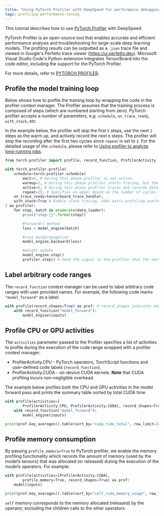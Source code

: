```yaml
---
title: "Using PyTorch Profiler with DeepSpeed for performance debugging"
tags: profiling performance-tuning
---
```


This tutorial describes how to use [PyTorch Profiler](https://pytorch.org/blog/introducing-pytorch-profiler-the-new-and-improved-performance-tool/) with DeepSpeed.

PyTorch Profiler is an open-source tool that enables accurate and efficient performance analysis and troubleshooting for large-scale deep learning models.  The profiling results can be outputted as a `.json` trace file and viewed in Google's Perfetto trace viewer (https://ui.perfetto.dev).
Microsoft Visual Studio Code's Python extension integrates TensorBoard into the code editor, including the support for the PyTorch Profiler.

For more details, refer to [PYTORCH PROFILER](https://pytorch.org/tutorials/recipes/recipes/profiler_recipe.html#pytorch-profiler).

## Profile the model training loop

Below shows how to profile the training loop by wrapping the code in the profiler context manager. The Profiler assumes that the training process is composed of steps (which are numbered starting from zero). PyTorch profiler accepts a number of parameters, e.g. `schedule`, `on_trace_ready`, `with_stack`, etc.

In the example below, the profiler will skip the first `5` steps, use the next `2` steps as the warm up, and actively record the next `6` steps. The profiler will stop the recording after the first two cycles since `repeat` is set to `2`.
For the detailed usage of the `schedule`, please refer to [Using profiler to analyze long-running jobs](https://pytorch.org/tutorials/recipes/recipes/profiler_recipe.html#using-profiler-to-analyze-long-running-jobs).

```python
from torch.profiler import profile, record_function, ProfilerActivity

with torch.profiler.profile(
    schedule=torch.profiler.schedule(
        wait=5, # During this phase profiler is not active.
        warmup=2, # During this phase profiler starts tracing, but the results are discarded.
        active=6, # During this phase profiler traces and records data.
        repeat=2), # Specifies an upper bound on the number of cycles.
    on_trace_ready=tensorboard_trace_handler,
    with_stack=True # Enable stack tracing, adds extra profiling overhead.
) as profiler:
    for step, batch in enumerate(data_loader):
        print("step:{}".format(step))

        #forward() method
        loss = model_engine(batch)

        #runs backpropagation
        model_engine.backward(loss)

        #weight update
        model_engine.step()
        profiler.step() # Send the signal to the profiler that the next step has started.
```

## Label arbitrary code ranges

The `record_function` context manager can be used to label arbitrary code ranges with user provided names. For example, the following code marks `"model_forward"` as a label:

```python
with profile(record_shapes=True) as prof: # record_shapes indicates whether to record shapes of the operator inputs.
    with record_function("model_forward"):
        model_engine(inputs)
```

## Profile CPU or GPU activities

The `activities` parameter passed to the Profiler specifies a list of activities to profile during the execution of the code range wrapped with a profiler context manager:
- ProfilerActivity.CPU - PyTorch operators, TorchScript functions and user-defined code labels (`record_function`).
- ProfilerActivity.CUDA - on-device CUDA kernels.
**Note** that CUDA profiling incurs non-negligible overhead.

The example below profiles both the CPU and GPU activities in the model forward pass and prints the summary table sorted by total CUDA time.

```python
with profile(activities=[
        ProfilerActivity.CPU, ProfilerActivity.CUDA], record_shapes=True) as prof:
    with record_function("model_forward"):
        model_engine(inputs)

print(prof.key_averages().table(sort_by="cuda_time_total", row_limit=10))
```


## Profile memory consumption

By passing `profile_memory=True` to PyTorch profiler, we enable the memory profiling functionality which records the amount of memory (used by the model’s tensors) that was allocated (or released) during the execution of the model’s operators. For example:

```python
with profile(activities=[ProfilerActivity.CUDA],
        profile_memory=True, record_shapes=True) as prof:
    model(inputs)

print(prof.key_averages().table(sort_by="self_cuda_memory_usage", row_limit=10))
```

`self` memory corresponds to the memory allocated (released) by the operator, excluding the children calls to the other operators.
